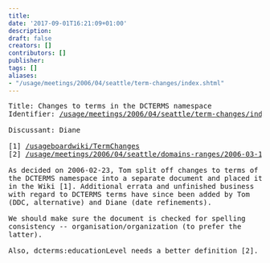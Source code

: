 ```yaml
---
title: 
date: '2017-09-01T16:21:09+01:00'
description: 
draft: false
creators: []
contributors: []
publisher: 
tags: []
aliases:
- "/usage/meetings/2006/04/seattle/term-changes/index.shtml"
---
```


<pre>
Title: Changes to terms in the DCTERMS namespace
Identifier: <a href="/usage/meetings/2006/04/seattle/term-changes/index.shtml">/usage/meetings/2006/04/seattle/term-changes/index.shtml</a>

Discussant: Diane

[1] <a href="http://dublincore.org/usageboardwiki/TermChanges">/usageboardwiki/TermChanges</a>
[2] <a href="/usage/meetings/2006/04/seattle/domains-ranges/2006-03-11.educationLevel.html">/usage/meetings/2006/04/seattle/domains-ranges/2006-03-11.educationLevel.html</a>

As decided on 2006-02-23, Tom split off changes to terms of
the DCTERMS namespace into a separate document and placed it
in the Wiki [1]. Additional errata and unfinished business
with regard to DCTERMS terms have since been added by Tom
(DDC, alternative) and Diane (date refinements).

We should make sure the document is checked for spelling
consistency -- organisation/organization (to prefer the
latter).

Also, dcterms:educationLevel needs a better definition [2].

</pre>

